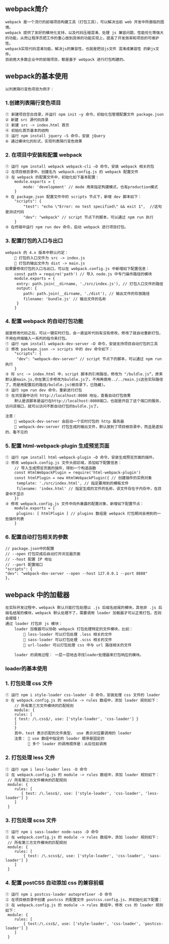 
## webpack简介
    webpack 是一个流行的前端项目构建工具（打包工具），可以解决当前 web 开发中所面临的困境。
    webpack 提供了友好的模块化支持，以及代码压缩混淆、处理 js 兼容问题、性能优化等强大的功能，从而让程序员把工作的重心放到具体的功能实现上，提高了开发效率和项目的可维护性。
    webpack实现代码混淆功能，解决js的兼容性，也就是把旧js文件 混淆成兼容性 的新js文件。
    目前绝大多数企业中的前端项目，都是基于 webpack 进行打包构建的。

## webpack的基本使用
    以列表隔行变色项目为例子：
### 1.创建列表隔行变色项目
    ① 新建项目空白目录，并运行 npm init –y 命令，初始化包管理配置文件 package.json
    ② 新建 src 源代码目录
    ③ 新建 src -> index.html 首页
    ④ 初始化首页基本的结构
    ⑤ 运行 npm install jquery –S 命令，安装 jQuery
    ⑥ 通过模块化的形式，实现列表隔行变色效果

### 2. 在项目中安装和配置 webpack
    ① 运行 npm install webpack webpack-cli –D 命令，安装 webpack 相关的包
    ② 在项目根目录中，创建名为 webpack.config.js 的 webpack 配置文件
    ③ 在 webpack 的配置文件中，初始化如下基本配置：
        module.exports = {
            mode: 'development' // mode 用来指定构建模式，也有production模式
        }
    ④ 在 package.json 配置文件中的 scripts 节点下，新增 dev 脚本如下：
        "scripts": {
            "test": "echo \"Error: no test specified\" && exit 1",  //这句是测试代码
            "dev": "webpack" // script 节点下的脚本，可以通过 npm run 执行
        }
    ⑤ 在终端中运行 npm run dev 命令，启动 webpack 进行项目打包。

### 3. 配置打包的入口与出口
    webpack 的 4.x 版本中默认约定：
         打包的入口文件为 src -> index.js
         打包的输出文件为 dist -> main.js
    如果要修改打包的入口与出口，可以在 webpack.config.js 中新增如下配置信息：
        const path = require('path') // 导入 node.js 中专门操作路径的模块
        module.exports = {
         entry: path.join(__dirname, './src/index.js'), // 打包入口文件的路径
         output: {
            path: path.join(__dirname, './dist'), // 输出文件的存放路径
            filename: 'bundle.js' // 输出文件的名称
         }
        }

### 4. 配置 webpack 的自动打包功能
    就是修改代码之后，可以一键实时打包，会一直监听代码有没有修改，修改了就自动重新打包，不用在终端输入一系列的指令来打包。
    ① 运行 npm install webpack-dev-server –D 命令，安装支持项目自动打包的工具
    ② 修改 package.json -> scripts 中的 dev 命令如下：
        "scripts": {
         "dev": "webpack-dev-server" // script 节点下的脚本，可以通过 npm run 执行
        }
    ③ 将 src -> index.html 中，script 脚本的引用路径，修改为 "/buldle.js“，原来默认是main.js,你在第三步修改为buldle.js了。不用再使用../../main.js这些实际路径了，而是用配置后的路径/buldle.js(根目录下，已隐藏)。
    ④ 运行 npm run dev 命令，重新进行打包
    ⑤ 在浏览器中访问 http://localhost:8080 地址，查看自动打包效果
        默认是该脚本是运行在http://localhost:8080端口，也就是开启了这个端口的服务，访问该端口，就可以访问不断自动打包的buldle.js了。
    
    注意：
         webpack-dev-server 会启动一个实时打包的 http 服务器
         webpack-dev-server 打包生成的输出文件，默认放到了项目根目录中，而且是虚拟的、看不见的

### 5. 配置 html-webpack-plugin 生成预览页面
    ① 运行 npm install html-webpack-plugin –D 命令，安装生成预览页面的插件。
    ② 修改 webpack.config.js 文件头部区域，添加如下配置信息：
        // 导入生成预览页面的插件，得到一个构造函数
        const HtmlWebpackPlugin = require('html-webpack-plugin')
        const htmlPlugin = new HtmlWebpackPlugin({ // 创建插件的实例对象
         template: './src/index.html', // 指定要用到的模板文件
         filename: 'index.html' // 指定生成的文件的名称，该文件存在于内存中，在目录中不显示
        }) 
    ③ 修改 webpack.config.js 文件中向外暴露的配置对象，新增如下配置节点：
        module.exports = {
         plugins: [ htmlPlugin ] // plugins 数组是 webpack 打包期间会用到的一些插件列表
        }

### 6. 配置自动打包相关的参数
    // package.json中的配置
    // --open 打包完成后自动打开浏览器页面
    // --host 配置 IP 地址
    // --port 配置端口
    "scripts": {
    "dev": "webpack-dev-server --open --host 127.0.0.1 --port 8888"
    },


##  webpack 中的加载器
    在实际开发过程中，webpack 默认只能打包处理以 .js 后缀名结尾的模块，其他非 .js 后缀名结尾的模块，webpack 默认处理不了，需要调用 loader 加载器才可以正常打包，否则会报错！
    通过 loader 打包非 js 模块：
        loader 加载器可以协助 webpack 打包处理特定的文件模块，比如：
             less-loader 可以打包处理 .less 相关的文件
             sass-loader 可以打包处理 .scss 相关的文件
             url-loader 可以打包处理 css 中与 url 路径相关的文件

        loader 的调用过程： 一层一层地去寻找loader处理器来打包响应的模块。

### loader的基本使用
### 1. 打包处理 css 文件
    ① 运行 npm i style-loader css-loader -D 命令，安装处理 css 文件的 loader
    ② 在 webpack.config.js 的 module -> rules 数组中，添加 loader 规则如下：
        // 所有第三方文件模块的匹配规则
        module: {
        rules: [
        { test: /\.css$/, use: ['style-loader', 'css-loader'] }
        ]
        }
        其中，test 表示匹配的文件类型， use 表示对应要调用的 loader
        注意：  use 数组中指定的 loader 顺序是固定的
               多个 loader 的调用顺序是：从后往前调用

### 2. 打包处理 less 文件
    ① 运行 npm i less-loader less -D 命令
    ② 在 webpack.config.js 的 module -> rules 数组中，添加 loader 规则如下：
     // 所有第三方文件模块的匹配规则
     module: {
        rules: [
           { test: /\.less$/, use: ['style-loader', 'css-loader', 'less-loader'] }
        ]
     }

### 3. 打包处理 scss 文件
    ① 运行 npm i sass-loader node-sass -D 命令
    ② 在 webpack.config.js 的 module -> rules 数组中，添加 loader 规则如下：
     // 所有第三方文件模块的匹配规则
     module: {
        rules: [
            { test: /\.scss$/, use: ['style-loader', 'css-loader', 'sass-loader'] }
        ]
     }

### 4. 配置 postCSS 自动添加 css 的兼容前缀
    ① 运行 npm i postcss-loader autoprefixer -D 命令
    ② 在项目根目录中创建 postcss 的配置文件 postcss.config.js，并初始化如下配置：
    ③ 在 webpack.config.js 的 module -> rules 数组中，修改 css 的 loader 规则如下：
     module: {
        rules: [
            { test:/\.css$/, use: ['style-loader', 'css-loader', 'postcss-loader'] }
        ]
     }